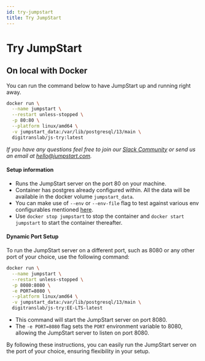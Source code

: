 ```yaml
---
id: try-jumpstart
title: Try JumpStart
---
```


# Try JumpStart

## On local with Docker

You can run the command below to have JumpStart up and running right away.

```bash
docker run \
  --name jumpstart \
  --restart unless-stopped \
  -p 80:80 \
  --platform linux/amd64 \
  -v jumpstart_data:/var/lib/postgresql/13/main \
  digitranslab/js-try:latest
```
*If you have any questions feel free to join our [Slack Community](https://jumpstart.com/slack) or send us an email at hello@jumpstart.com.*

#### Setup information

- Runs the JumpStart server on the port 80 on your machine.
- Container has postgres already configured within. All the data will be available in the docker volume `jumpstart_data`.
- You can make use of `--env` or `--env-file` flag to test against various env configurables mentioned [here](https://docs.jumpstart.com/docs/setup/env-vars).
- Use `docker stop jumpstart` to stop the container and `docker start jumpstart` to start the container thereafter.

#### Dynamic Port Setup
To run the JumpStart server on a different port, such as 8080 or any other port of your choice, use the following command:

```sh
docker run \
  --name jumpstart \
  --restart unless-stopped \
  -p 8080:8080 \
  -e PORT=8080 \
  --platform linux/amd64 \
  -v jumpstart_data:/var/lib/postgresql/13/main \
  digitranslab/js-try:EE-LTS-latest
```

- This command will start the JumpStart server on port 8080.
- The `-e PORT=8080` flag sets the `PORT` environment variable to 8080, allowing the JumpStart server to listen on port 8080.

By following these instructions, you can easily run the JumpStart server on the port of your choice, ensuring flexibility in your setup.



